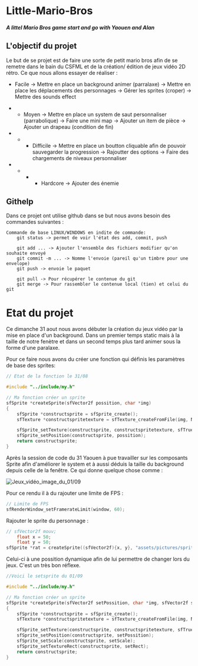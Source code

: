 # Little-Mario-Bros
##### A littel Mario Bros game start and go with Yaouen and Alan

## L'objectif du projet

Le but de se projet est de faire une sorte de petit mario bros afin de se remetre dans le bain du CSFML et de la création/ édition de jeux vidéo 2D rétro. Ce que nous allons essayer de réaliser :

- Facile
-> Mettre en place un background animer (parralaxe)
-> Mettre en place les déplacements des personnages
-> Gérer les sprites (croper)
-> Mettre des sounds effect

- - Moyen
-> Mettre en place un system de saut personnaliser (parrabolique)
-> Faire une mini map
-> Ajouter un item de pièce
-> Ajouter un drapeau (condition de fin)

- - - Difficile
-> Mettre en place un boutton cliquable afin de pouvoir sauvegarder la progression
-> Rajoutter des options
-> Faire des chargements de niveaux personnaliser

- - - - Hardcore
-> Ajouter des énemie

## Githelp

Dans ce projet ont utilise github dans se but nous avons besoin des commandes suivantes :

    Commande de base LINUX/WINDOWS en indite de commande:
        git status -> permet de voir l'état des add, commit, push

        git add ... -> Ajouter l'ensemble des fichiers modifier qu'on souhaite envoyé
        git commit -m ... -> Nomme l'envoie (pareil qu'un timbre pour une envelope)
        git push -> envoie le paquet

        git pull -> Pour récupérer le contenue du git
        git merge -> Pour rassembler le contenue local (tien) et celui du git

# Etat du projet

Ce dimanche 31 aout nous avons débuter la création du jeux vidéo par la mise en place d'un background. Dans un premier temps static mais à la taille de notre fenètre et dans un second temps plus tard animer sous la forme d'une paralaxe.

Pour ce faire nous avons du créer une fonction qui définis les paramètres de base des sprites:
```C
// Etat de la fonction le 31/08

#include "../include/my.h"

// Ma fonction créer un sprite
sfSprite *createSprite(sfVector2f possition, char *img)
{
    sfSprite *constructsprite = sfSprite_create();
    sfTexture *constructspritetexture = sfTexture_createFromFile(img, NULL);

    sfSprite_setTexture(constructsprite, constructspritetexture, sfTrue);
    sfSprite_setPosition(constructsprite, possition);
    return constructsprite;
}
```

Après la session de code du 31 Yaouen à pue travailler sur les composants Sprite afin d'améliorer le system et à aussi déduis la taille du background depuis celle de la fenêtre. Ce qui donne quelque chose comme :

![Jeux_vidéo_image_du_01/09](/md/Jeux_vidéo_image_du_01_09.png)

Pour ce rendu il à du rajouter une limite de FPS :
```C
// Limite de FPS
sfRenderWindow_setFramerateLimit(window, 60);
```

Rajouter le sprite du personnage :
```C
// sfVector2f mouv;
    float x = 50;
    float y = 50;
sfSprite *rat = createSprite((sfVector2f){x, y}, "assets/pictures/sprites/rat.png", (sfVector2f){1, 1}, (sfIntRect){2, 2, 60, 60});
```

Celui-ci à une possition dynamique afin de lui permettre de changer lors du jeux. C'est un très bon réflexe.

```C
//Voici le setsprite du 01/09

#include "../include/my.h"

// Ma fonction créer un sprite
sfSprite *createSprite(sfVector2f setPossition, char *img, sfVector2f setScale, sfIntRect setRect)
{
    sfSprite *constructsprite = sfSprite_create();
    sfTexture *constructspritetexture = sfTexture_createFromFile(img, NULL);

    sfSprite_setTexture(constructsprite, constructspritetexture, sfTrue);
    sfSprite_setPosition(constructsprite, setPossition);
    sfSprite_setScale(constructsprite, setScale);
    sfSprite_setTextureRect(constructsprite, setRect);
    return constructsprite;
}
```